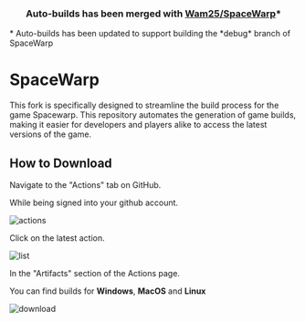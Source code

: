 <h3 align="center">Auto-builds has been merged with <a href="https://github.com/Wam25/SpaceWarp">Wam25/SpaceWarp</a>*</h3>

<p>* Auto-builds has been updated to support building the *debug* branch of SpaceWarp</p>

# SpaceWarp

This fork is specifically designed to streamline the build process for the game Spacewarp. This repository automates the generation of game builds, making it easier for developers and players alike to access the latest versions of the game.

## How to Download

Navigate to the "Actions" tab on GitHub.

While being signed into your github account.

![actions](https://api.serversmp.xyz/upload/646b8e26a7fc256b12beb629.png)

Click on the latest action.

![list](https://api.serversmp.xyz/upload/646b8e6da7fc256b12beb632.png)

In the "Artifacts" section of the Actions page.

You can find builds for **Windows**, **MacOS** and **Linux**

![download](https://api.serversmp.xyz/upload/646b8eafa7fc256b12beb638.png)
